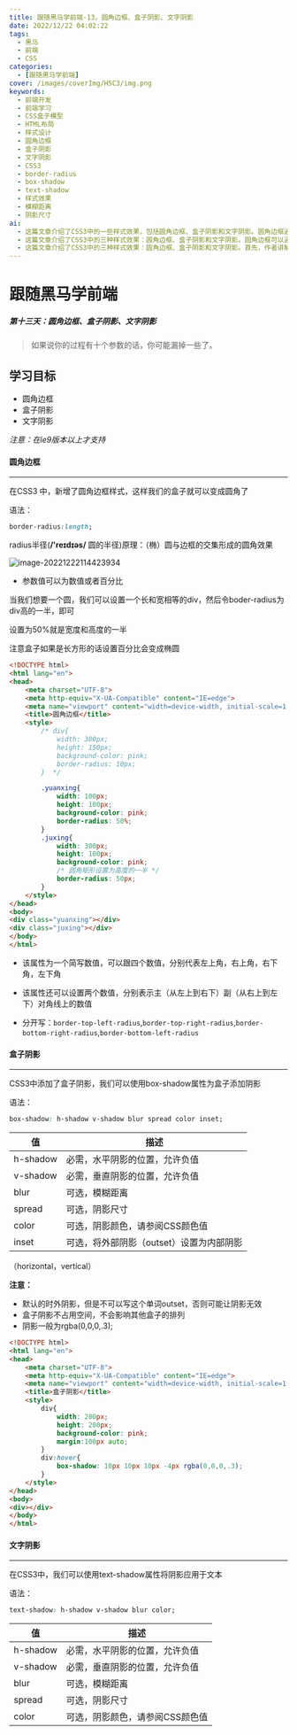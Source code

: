 ```yaml
---
title: 跟随黑马学前端-13，圆角边框、盒子阴影、文字阴影
date: 2022/12/22 04:02:22
tags:
  - 黑马
  - 前端
  - CSS
categories:
  - [跟随黑马学前端]
cover: /images/coverImg/H5C3/img.png
keywords:
  - 前端开发
  - 前端学习
  - CSS盒子模型
  - HTML布局
  - 样式设计
  - 圆角边框
  - 盒子阴影
  - 文字阴影
  - CSS3
  - border-radius
  - box-shadow
  - text-shadow
  - 样式效果
  - 模糊距离
  - 阴影尺寸
ai:
  - 这篇文章介绍了CSS3中的一些样式效果，包括圆角边框、盒子阴影和文字阴影。圆角边框通过`border-radius`属性创建，可以实现各种形状的圆角。盒子阴影可以使用`box-shadow`属性添加，具有多个参数来控制阴影的位置、大小和颜色。文字阴影则可以通过`text-shadow`属性为文本添加阴影效果。这些样式效果可以增强网页的视觉吸引力，但需要注意它们在IE9版本以上才能正常显示。
  - 这篇文章介绍了CSS3中的三种样式效果：圆角边框、盒子阴影和文字阴影。圆角边框可以通过`border-radius`属性创建，允许设置半径值以实现不同的圆角效果。盒子阴影可以通过`box-shadow`属性添加，提供了控制阴影的多个参数，如水平和垂直位置、模糊距离和颜色。文字阴影使用`text-shadow`属性，可为文本添加阴影效果，也支持多个参数，包括位置、模糊距离和颜色。这些样式效果可以提高网页的视觉吸引力和创意。需要注意的是，这些效果在IE9版本以上才得到支持。
  - 这篇文章介绍了CSS3中的三种样式效果：圆角边框、盒子阴影和文字阴影。首先，作者讲解了如何使用`border-radius`属性创建圆角边框，包括设置半径值和应用于不同角的半径。接下来，文章介绍了如何使用`box-shadow`属性为盒子添加阴影效果，包括水平和垂直阴影位置、模糊距离、阴影尺寸和颜色的设置。最后，作者讨论了如何使用`text-shadow`属性为文本添加阴影效果，包括水平和垂直阴影位置、模糊距离和颜色的设置。这些样式效果可以用于美化网页，增加吸引力和创意。需要注意的是，这些效果在IE9版本以上才得到支持。
---
```

# 跟随黑马学前端

##### 第十三天：圆角边框、盒子阴影、文字阴影

> 如果说你的过程有十个参数的话，你可能漏掉一些了。



## 学习目标

* 圆角边框
* 盒子阴影
* 文字阴影

<em>注意：在ie9版本以上才支持</em>



#### 圆角边框

---

在CSS3 中，新增了圆角边框样式，这样我们的盒子就可以变成圆角了

语法：

~~~CSS
border-radius:length;
~~~

radius半径(**/'reɪdɪəs/** 圆的半径)原理：（椭）圆与边框的交集形成的圆角效果

![image-20221222114423934](./跟随黑马学前端-13.assets/borderredius.png)

* 参数值可以为数值或者百分比

当我们想要一个圆，我们可以设置一个长和宽相等的div，然后令boder-radius为div高的一半，即可

设置为50%就是宽度和高度的一半

注意盒子如果是长方形的话设置百分比会变成椭圆

~~~HTML
<!DOCTYPE html>
<html lang="en">
<head>
    <meta charset="UTF-8">
    <meta http-equiv="X-UA-Compatible" content="IE=edge">
    <meta name="viewport" content="width=device-width, initial-scale=1.0">
    <title>圆角边框</title>
    <style>
        /* div{
            width: 300px;
            height: 150px;
            background-color: pink;
            border-radius: 10px;
        }  */

        .yuanxing{
            width: 100px;
            height: 100px;
            background-color: pink;
            border-radius: 50%;
        }
        .juxing{
            width: 300px;
            height: 100px;
            background-color: pink;
            /* 圆角矩形设置为高度的一半 */
            border-radius: 50px;
        }
    </style>
</head>
<body>
<div class="yuanxing"></div>
<div class="juxing"></div>
</body>
</html>
~~~

* 该属性为一个简写数值，可以跟四个数值，分别代表左上角，右上角，右下角，左下角

* 该属性还可以设置两个数值，分别表示主（从左上到右下）副（从右上到左下）对角线上的数值

* 分开写：`border-top-left-radius`,`border-top-right-radius`,`border-bottom-right-radius`,`border-bottom-left-radius`



#### 盒子阴影

---

CSS3中添加了盒子阴影，我们可以使用box-shadow属性为盒子添加阴影

语法：

~~~CSS
box-shadow: h-shadow v-shadow blur spread color inset;
~~~

| 值       | 描述                                     |
| -------- | ---------------------------------------- |
| h-shadow | 必需，水平阴影的位置，允许负值           |
| v-shadow | 必需，垂直阴影的位置，允许负值           |
| blur     | 可选，模糊距离                           |
| spread   | 可选，阴影尺寸                           |
| color    | 可选，阴影颜色，请参阅CSS颜色值          |
| inset    | 可选，将外部阴影（outset）设置为内部阴影 |

（horizontal，vertical）

**注意：**

* 默认的时外阴影，但是不可以写这个单词outset，否则可能让阴影无效
* 盒子阴影不占用空间，不会影响其他盒子的排列
* 阴影一般为rgba(0,0,0,.3);

~~~HTML
<!DOCTYPE html>
<html lang="en">
<head>
    <meta charset="UTF-8">
    <meta http-equiv="X-UA-Compatible" content="IE=edge">
    <meta name="viewport" content="width=device-width, initial-scale=1.0">
    <title>盒子阴影</title>
    <style>
        div{
            width: 200px;
            height: 200px;
            background-color: pink;
            margin:100px auto;
        }
        div:hover{
            box-shadow: 10px 10px 10px -4px rgba(0,0,0,.3);
        }
    </style>
</head>
<body>
<div></div>
</body>
</html>
~~~



#### 文字阴影

---

在CSS3中，我们可以使用text-shadow属性将阴影应用于文本

语法：

~~~CSS
text-shadow: h-shadow v-shadow blur color;
~~~

| 值       | 描述                            |
| -------- | ------------------------------- |
| h-shadow | 必需，水平阴影的位置，允许负值  |
| v-shadow | 必需，垂直阴影的位置，允许负值  |
| blur     | 可选，模糊距离                  |
| spread   | 可选，阴影尺寸                  |
| color    | 可选，阴影颜色，请参阅CSS颜色值 |
